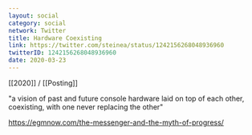 ```yaml
---
layout: social
category: social
network: Twitter
title: Hardware Coexisting
link: https://twitter.com/steinea/status/1242156268048936960
twitterID: 1242156268048936960
date: 2020-03-23
---
```


[[2020]] / [[Posting]]

"a vision of past and future console hardware laid on top of each other, coexisting, with one never replacing the other"

<https://egmnow.com/the-messenger-and-the-myth-of-progress/>
